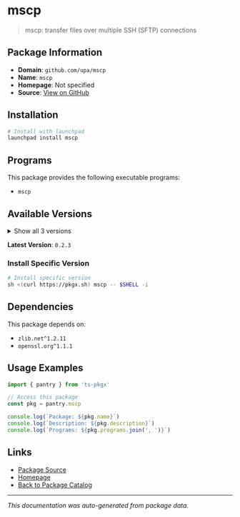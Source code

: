 # mscp

> mscp: transfer files over multiple SSH (SFTP) connections

## Package Information

- **Domain**: `github.com/upa/mscp`
- **Name**: `mscp`
- **Homepage**: Not specified
- **Source**: [View on GitHub](https://github.com/pkgxdev/pantry/tree/main/projects/github.com/upa/mscp/package.yml)

## Installation

```bash
# Install with launchpad
launchpad install mscp
```

## Programs

This package provides the following executable programs:

- `mscp`

## Available Versions

<details>
<summary>Show all 3 versions</summary>

- `0.2.3`, `0.2.2`, `0.2.1`

</details>

**Latest Version**: `0.2.3`

### Install Specific Version

```bash
# Install specific version
sh <(curl https://pkgx.sh) mscp -- $SHELL -i
```

## Dependencies

This package depends on:

- `zlib.net^1.2.11`
- `openssl.org^1.1.1`

## Usage Examples

```typescript
import { pantry } from 'ts-pkgx'

// Access this package
const pkg = pantry.mscp

console.log(`Package: ${pkg.name}`)
console.log(`Description: ${pkg.description}`)
console.log(`Programs: ${pkg.programs.join(', ')}`)
```

## Links

- [Package Source](https://github.com/pkgxdev/pantry/tree/main/projects/github.com/upa/mscp/package.yml)
- [Homepage](#)
- [Back to Package Catalog](../../../package-catalog.md)

---

*This documentation was auto-generated from package data.*
